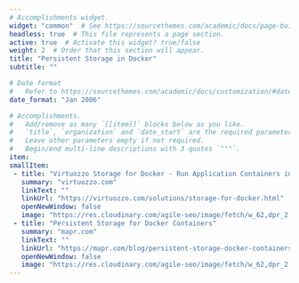 ```yaml
---
# Accomplishments widget.
widget: "common"  # See https://sourcethemes.com/academic/docs/page-builder/
headless: true  # This file represents a page section.
active: true  # Activate this widget? true/false
weight: 2  # Order that this section will appear.
title: "Persistent Storage in Docker"
subtitle: ""

# Date format
#   Refer to https://sourcethemes.com/academic/docs/customization/#date-format
date_format: "Jan 2006"

# Accomplishments.
#   Add/remove as many `[[item]]` blocks below as you like.
#   `title`, `organization` and `date_start` are the required parameters.
#   Leave other parameters empty if not required.
#   Begin/end multi-line descriptions with 3 quotes `"""`.
item:
smallItem: 
 - title: "Virtuozzo Storage for Docker - Run Application Containers in Your Docker Swarm Environment"
   summary: "virtuozzo.com"
   linkText: ""
   linkUrl: "https://virtuozzo.com/solutions/storage-for-docker.html"
   openNewWindow: false
   image: "https://res.cloudinary.com/agile-seo/image/fetch/w_62,dpr_2.0,d_blank_am8gzx.png/https%3A%2F%2Flogo.clearbit.com%2Fvirtuozzo.com%3Fsize%3D250"
 - title: "Persistent Storage for Docker Containers"
   summary: "mapr.com"
   linkText: ""
   linkUrl: "https://mapr.com/blog/persistent-storage-docker-containers-whiteboard-walkthrough/"
   openNewWindow: false
   image: "https://res.cloudinary.com/agile-seo/image/fetch/w_62,dpr_2.0,d_blank_am8gzx.png/https%3A%2F%2Flogo.clearbit.com%2Fmapr.com%3Fsize%3D250"
---
```

